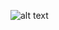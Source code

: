 ![alt text]([http://url/to/img.png](https://github.com/ScratchyCode/SOLARITY/blob/main/logo_Thyrus.png)https://github.com/ScratchyCode/SOLARITY/blob/main/logo_Thyrus.png)

